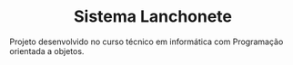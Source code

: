 <h1 align="center">
 Sistema Lanchonete
</h1>

Projeto desenvolvido no curso técnico em informática com Programação orientada a objetos.
